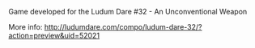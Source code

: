 Game developed for the Ludum Dare #32 - An Unconventional Weapon

More info: http://ludumdare.com/compo/ludum-dare-32/?action=preview&uid=52021
